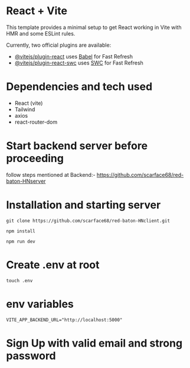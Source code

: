 # React + Vite

This template provides a minimal setup to get React working in Vite with HMR and some ESLint rules.

Currently, two official plugins are available:

- [@vitejs/plugin-react](https://github.com/vitejs/vite-plugin-react/blob/main/packages/plugin-react/README.md) uses [Babel](https://babeljs.io/) for Fast Refresh
- [@vitejs/plugin-react-swc](https://github.com/vitejs/vite-plugin-react-swc) uses [SWC](https://swc.rs/) for Fast Refresh

# Dependencies and tech used
- React (vite)
- Tailwind
- axios
- react-router-dom

# Start backend server before proceeding

follow steps mentioned at Backend:- https://github.com/scarface68/red-baton-HNserver

# Installation and starting server
```
git clone https://github.com/scarface68/red-baton-HNclient.git

npm install

npm run dev
```

# Create .env at root
```
touch .env
```
# env variables
```
VITE_APP_BACKEND_URL="http://localhost:5000"
```

# Sign Up with valid email and strong password

